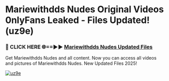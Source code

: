 # Mariewithdds Nudes Original Videos 0nlyFans Leaked - Files Updated! (uz9e)

<h3>🔴 CLICK HERE 🌐==►► <a href="https://tinyurl.com/3hn5wdd3" rel="nofollow">Mariewithdds Nudes Updated Files</a></h3>

Get Mariewithdds Nudes and all content. Now you can access all videos and pictures of Mariewithdds Nudes. New Updated Files 2025!

[![uz9e](https://i.imgur.com/4HnBqBT.gif)](https://tinyurl.com/3hn5wdd3)
